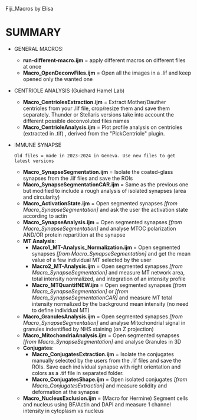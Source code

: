 Fiji_Macros by Elisa

# SUMMARY
- GENERAL MACROS:
    - **run-different-macro.ijm** = apply different macros on different files at once
    - **Macro_OpenDeconvFiles.ijm** = Open all the images in a .lif and keep opened only the wanted one
 
- CENTRIOLE ANALYSIS (Guichard Hamel Lab)
    - **Macro_CentriolesExtraction.ijm** = Extract Mother/Dauther centrioles from your .lif file, crop/resize them and save them separately. Thunder or Stellaris versions take into account the different possible deconvoluted files names
    - **Macro_CentrioleAnalysis.ijm** = Plot profile analysis on centrioles (extracted in .tif) , derived from the "PickCentriole" plugin.
  
- IMMUNE SYNAPSE
  
      Old files = made in 2023-2024 in Geneva. Use new files to get latest versions
  
    - **Macro_SynapseSegmentation.ijm** = Isolate the coated-glass synapses from the .lif files and save the ROIs
    - **Macro_SynapseSegmentationCAR.ijm** = Same as the previous one but modified to include a rough analysis of isolated synapses (area and circularity)
    - **Macro_ActivationState.ijm** = Open segmented synapses *[from Macro_SynapseSegmentation]* and ask the user the activation state according to actin
    - **Macro_SynapseAnalysis.ijm** = Open segmented synapses *[from Macro_SynapseSegmentation]* and analyse MTOC polarization AND/OR protein repartition at the synapse
    - **MT Analysis**:
        - **Macro1_MT-Analysis_Normalization.ijm** = Open segmented synapses *[from Macro_SynapseSegmentation]* and get the mean value of a few individual MT selected by the user
        - **Macro2_MT-Analysis.ijm** = Open segmented synapses *[from Macro_SynapseSegmentation]* and measure MT network area, total intensity normalized, and integration of an intensity profile
        - **Macro_MTQuantifNEW.ijm** = Open segmented synapses *[from Macro_SynapseSegmentation]* or *[from Macro_SynapseSegmentationCAR]* and measure MT total intensity normalized by the background mean intensity (no need to define individual MT)
    - **Macro_GranulesAnalysis.ijm** = Open segmented synapses *[from Macro_SynapseSegmentation]* and analyse Mitochondrial signal in granules indentified by NHS staining (on Z projection)
    - **Macro_MitochondriaAnalysis.ijm** = Open segmented synapses *[from Macro_SynapseSegmentation]* and analyse Granules in 3D
    - **Conjugates**:
        - **Macro_ConjugatesExtraction.ijm** = Isolate the conjugates manually selected by the users from the .lif files and save the ROIs. Save each individual synapse with right orientation and colors as a .tif file in separated folder.
        - **Macro_ConjugatesShape.ijm** = Open isolated conjugates *[from Macro_ConjugatesExtraction]* and measure solidity and deformation at the synapse
    - **Macro_NucleusExclusion.ijm** = (Macro for Hermine) Segment cells and nucleus using BF/Actin and DAPI and measure 1 channel intensity in cytoplasm vs nucleus
